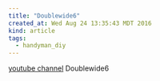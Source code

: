```yaml
---
title: "Doublewide6"
created_at: Wed Aug 24 13:35:43 MDT 2016
kind: article
tags:
  - handyman_diy
---
```


<a href="https://www.youtube.com/user/doublewide6/about" target="_blank">youtube channel</a>
Doublewide6


<!--
html boilerplate
<a href="" target="_blank"></a>
<a name=""></a>
<img src="" width="400px">
<ul>
  <li></li>
</ul>
<pre>
</pre>
<pre><code>
</code></pre>
-->
